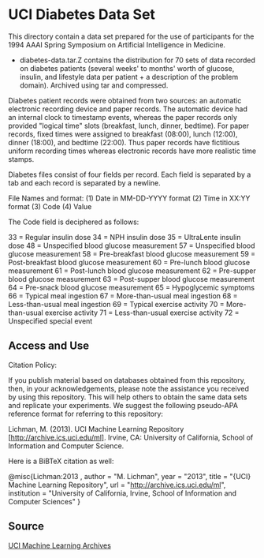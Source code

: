 # UCI Diabetes Data Set

This directory contain a data set prepared for the use of participants for the 1994 AAAI Spring Symposium on Artificial Intelligence in Medicine.

* diabetes-data.tar.Z contains the distribution for 70 sets of data recorded on diabetes patients (several weeks' to months' worth of glucose, insulin, and lifestyle data per patient + a description of the problem domain). Archived using tar and compressed.

Diabetes patient records were obtained from two sources: an automatic electronic recording device and paper records. The automatic device had an internal clock to timestamp events, whereas the paper records only provided "logical time" slots (breakfast, lunch, dinner, bedtime). For paper records, fixed times were assigned to breakfast (08:00), lunch (12:00), dinner (18:00), and bedtime (22:00). Thus paper records have fictitious uniform recording times whereas electronic records have more realistic time stamps.

Diabetes files consist of four fields per record. Each field is separated by a tab and each record is separated by a newline.

File Names and format:
(1) Date in MM-DD-YYYY format
(2) Time in XX:YY format
(3) Code
(4) Value

The Code field is deciphered as follows:

33 = Regular insulin dose
34 = NPH insulin dose
35 = UltraLente insulin dose
48 = Unspecified blood glucose measurement
57 = Unspecified blood glucose measurement
58 = Pre-breakfast blood glucose measurement
59 = Post-breakfast blood glucose measurement
60 = Pre-lunch blood glucose measurement
61 = Post-lunch blood glucose measurement
62 = Pre-supper blood glucose measurement
63 = Post-supper blood glucose measurement
64 = Pre-snack blood glucose measurement
65 = Hypoglycemic symptoms
66 = Typical meal ingestion
67 = More-than-usual meal ingestion
68 = Less-than-usual meal ingestion
69 = Typical exercise activity
70 = More-than-usual exercise activity
71 = Less-than-usual exercise activity
72 = Unspecified special event


## Access and Use
Citation Policy:

If you publish material based on databases obtained from this repository, then, in your acknowledgements, please note the assistance you received by using this repository. This will help others to obtain the same data sets and replicate your experiments. We suggest the following pseudo-APA reference format for referring to this repository:

Lichman, M. (2013). UCI Machine Learning Repository [http://archive.ics.uci.edu/ml]. Irvine, CA: University of California, School of Information and Computer Science.

Here is a BiBTeX citation as well:

@misc{Lichman:2013 ,
author = "M. Lichman",
year = "2013",
title = "{UCI} Machine Learning Repository",
url = "http://archive.ics.uci.edu/ml",
institution = "University of California, Irvine, School of Information and Computer Sciences" }

## Source
[UCI Machine Learning Archives](https://archive.ics.uci.edu/ml/datasets/diabetes)
